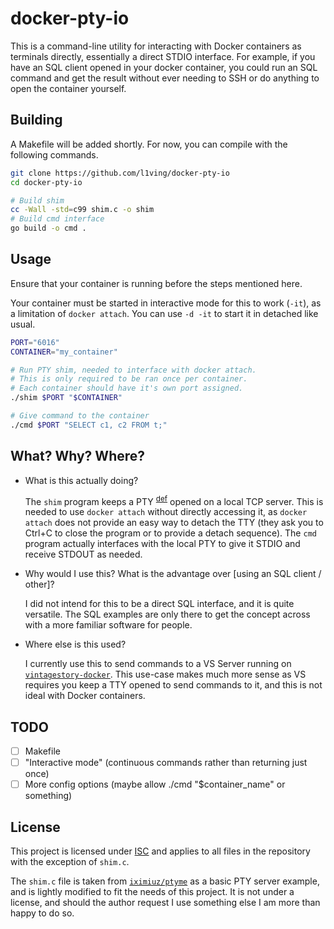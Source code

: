 # docker-pty-io

This is a command-line utility for interacting with Docker containers as terminals directly, essentially a direct STDIO interface. For example, if you have an SQL client opened in your docker container, you could run an SQL command and get the result without ever needing to SSH or do anything to open the container yourself.

## Building

A Makefile will be added shortly. For now, you can compile with the following commands.

```bash
git clone https://github.com/l1ving/docker-pty-io
cd docker-pty-io

# Build shim
cc -Wall -std=c99 shim.c -o shim
# Build cmd interface
go build -o cmd .
```

## Usage

Ensure that your container is running before the steps mentioned here.

Your container must be started in interactive mode for this to work (`-it`), as a limitation of `docker attach`. 
You can use `-d -it` to start it in detached like usual.

```bash
PORT="6016"
CONTAINER="my_container"

# Run PTY shim, needed to interface with docker attach.
# This is only required to be ran once per container.
# Each container should have it's own port assigned.
./shim $PORT "$CONTAINER"

# Give command to the container
./cmd $PORT "SELECT c1, c2 FROM t;"
```

## What? Why? Where?

- What is this actually doing?

  The `shim` program keeps a PTY <sup>[def](https://en.wikipedia.org/wiki/Pseudoterminal)</sup> opened on a local TCP server. This is needed to use `docker attach` without directly accessing it, as `docker attach` does not provide an easy way to detach the TTY (they ask you to Ctrl+C to close the program or to provide a detach sequence).
  The `cmd` program actually interfaces with the local PTY to give it STDIO and receive STDOUT as needed.
- Why would I use this? What is the advantage over [using an SQL client / other]?

  I did not intend for this to be a direct SQL interface, and it is quite versatile. The SQL examples are only there to get the concept across with a more familiar software for people.
- Where else is this used?

  I currently use this to send commands to a VS Server running on [`vintagestory-docker`](https://github.com/l1ving/vintagestory-docker/). This use-case makes much more sense as VS requires you keep a TTY opened to send commands to it, and this is not ideal with Docker containers.

## TODO

- [ ] Makefile
- [ ] "Interactive mode" (continuous commands rather than returning just once)
- [ ] More config options (maybe allow ./cmd "$container_name" or something)

## License

This project is licensed under [ISC](https://github.com/l1ving/docker-pty-io/blob/master/LICENSE.md) and applies to all files in the repository with the exception of `shim.c`.

The `shim.c` file is taken from [`iximiuz/ptyme`](https://github.com/iximiuz/ptyme) as a basic PTY server example, and is lightly modified to fit the needs of this project. It is not under a license, and should the author request I use something else I am more than happy to do so.
